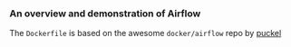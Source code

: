 ### An overview and demonstration of Airflow

The `Dockerfile` is based on the awesome `docker/airflow` repo by [puckel](https://github.com/puckel/docker-airflow)


